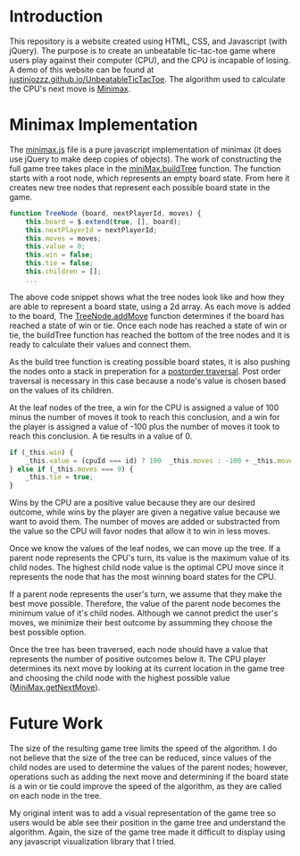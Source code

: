 # Introduction
This repository is a website created using HTML, CSS, and Javascript (with jQuery). The purpose is to create an unbeatable tic-tac-toe game where users play against their computer (CPU), and the CPU is incapable of losing. A demo of this website can be found at [justinjozzz.github.io/UnbeatableTicTacToe](https://justinjozzz.github.io/UnbeatableTicTacToe/). The algorithm used to calculate the CPU's next move is [Minimax](https://en.wikipedia.org/wiki/Minimax). 

# Minimax Implementation

The [minimax.js](https://github.com/JustinJozzz/UnbeatableTicTacToe/blob/master/js/minimax.js) file is a pure javascript implementation of minimax (it does use jQuery to make deep copies of objects). The work of constructing the full game tree takes place in the [miniMax.buildTree](https://github.com/JustinJozzz/UnbeatableTicTacToe/blob/a5ee9986cb3f51b7e49840867fb6710688bd80bb/js/minimax.js#L79) function. The function starts with a root node, which represents an empty board state. From here it creates new tree nodes that represent each possible board state in the game.

```javascript
function TreeNode (board, nextPlayerId, moves) {
    this.board = $.extend(true, [], board);
    this.nextPlayerId = nextPlayerId;
    this.moves = moves;
    this.value = 0;
    this.win = false;
    this.tie = false;
    this.children = [];
    ...
```

The above code snippet shows what the tree nodes look like and how they are able to represent a board state, using a 2d array. As each move is added to the board, The [TreeNode.addMove](https://github.com/JustinJozzz/UnbeatableTicTacToe/blob/a5ee9986cb3f51b7e49840867fb6710688bd80bb/js/minimax.js#L26-L79) function determines if the board has reached a state of win or tie. Once each node has reached a state of win or tie, the buildTree function has reached the bottom of the tree nodes and it is ready to calculate their values and connect them. 

As the build tree function is creating possible board states, it is also pushing the nodes onto a stack in preperation for a [postorder traversal](https://en.wikipedia.org/wiki/Tree_traversal#Post-order_(LRN)). Post order traversal is necessary in this case because a node's value is chosen based on the values of its children. 

At the leaf nodes of the tree, a win for the CPU is assigned a value of 100 minus the number of moves it took to reach this conclusion, and a win for the player is assigned a value of -100 plus the number of moves it took to reach this conclusion. A tie results in a value of 0.

```javascript
if (_this.win) {
    _this.value = (cpuId === id) ? 100  _this.moves : -100 + _this.moves;
} else if (_this.moves === 9) {
    _this.tie = true;
}
```

Wins by the CPU are a positive value because they are our desired outcome, while wins by the player are given a negative value because we want to avoid them. The number of moves are added or substracted from the value so the CPU will favor nodes that allow it to win in less moves. 

Once we know the values of the leaf nodes, we can move up the tree. If a parent node represents the CPU's turn, its value is the maximum value of its child nodes. The highest child node value is the optimal CPU move since it represents the node that has the most winning board states for the CPU.

If a parent node represents the user's turn, we assume that they make the best move possible. Therefore, the value of the parent node becomes the minimum value of it's child nodes. Although we cannot predict the user's moves, we minimize their best outcome by assumming they choose the best possible option.  

Once the tree has been traversed, each node should have a value that represents the number of positive outcomes below it. The CPU player determines its next move by looking at its current location in the game tree and choosing the child node with the highest possible value ([MiniMax.getNextMove](https://github.com/JustinJozzz/UnbeatableTicTacToe/blob/a5ee9986cb3f51b7e49840867fb6710688bd80bb/js/minimax.js#L141)). 

# Future Work
The size of the resulting game tree limits the speed of the algorithm. I do not believe that the size of the tree can be reduced, since values of the child nodes are used to determine the values of the parent nodes; however, operations such as adding the next move and determining if the board state is a win or tie could improve the speed of the algorithm, as they are called on each node in the tree. 

My original intent was to add a visual representation of the game tree so users would be able see their position in the game tree and understand the algorithm. Again, the size of the game tree made it difficult to display using any javascript visualization library that I tried.